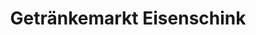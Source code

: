 ---
title: "Getränkemarkt Eisenschink"
url: /tittmoning/getraenkemarkt-eisenschink/
shop: Spirituosen
---